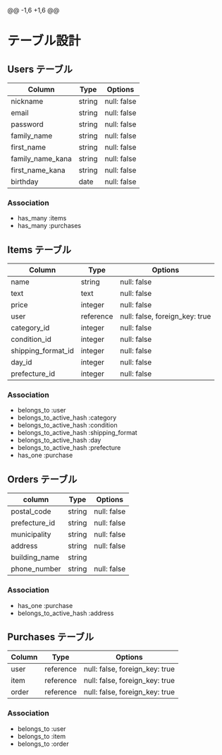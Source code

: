@@ -1,6 +1,6 @@
# テーブル設計

## Users テーブル
| Column           | Type    | Options                        |
| ---------------- | ------- | ------------------------------ |
| nickname         | string  | null: false                    |
| email            | string  | null: false                    |
| password         | string  | null: false                    |
| family_name      | string  | null: false                    |
| first_name       | string  | null: false                    |
| family_name_kana | string  | null: false                    |
| first_name_kana  | string  | null: false                    |
| birthday         | date    | null: false                    |

### Association

- has_many :items
- has_many :purchases

## Items テーブル

| Column             | Type      | Options                        |
| ------------------ | --------- | ------------------------------ |
| name               | string    | null: false                    |
| text               | text      | null: false                    |
| price              | integer   | null: false                    |
| user               | reference | null: false, foreign_key: true |
| category_id        | integer   | null: false                    |
| condition_id       | integer   | null: false                    |
| shipping_format_id | integer   | null: false                    |
| day_id             | integer   | null: false                    |
| prefecture_id      | integer   | null: false                    |

### Association

- belongs_to :user
- belongs_to_active_hash :category
- belongs_to_active_hash :condition
- belongs_to_active_hash :shipping_format
- belongs_to_active_hash :day
- belongs_to_active_hash :prefecture
- has_one :purchase

## Orders テーブル

| column        | Type     | Options     |
| --------------| -------- | ------------|
| postal_code   | string   | null: false |
| prefecture_id | string   | null: false |
| municipality  | string   | null: false |
| address       | string   | null: false |
| building_name | string   |             |
| phone_number  | string   | null: false |

### Association

- has_one :purchase
- belongs_to_active_hash :address


## Purchases テーブル

| Column | Type      | Options                        |
| ------ | --------- | ------------------------------ |
| user   | reference | null: false, foreign_key: true |
| item   | reference | null: false, foreign_key: true |
| order  | reference | null: false, foreign_key: true |

### Association

- belongs_to :user
- belongs_to :item
- belongs_to :order